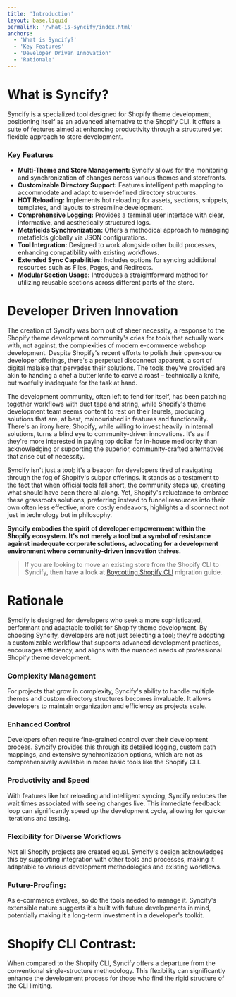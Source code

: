 ```yaml
---
title: 'Introduction'
layout: base.liquid
permalink: '/what-is-syncify/index.html'
anchors:
  - 'What is Syncify?'
  - 'Key Features'
  - 'Developer Driven Innovation'
  - 'Rationale'
---
```


# What is Syncify?

Syncify is a specialized tool designed for Shopify theme development, positioning itself as an advanced alternative to the Shopify CLI. It offers a suite of features aimed at enhancing productivity through a structured yet flexible approach to store development.

### Key Features

- **Multi-Theme and Store Management:** Syncify allows for the monitoring and synchronization of changes across various themes and storefronts.
- **Customizable Directory Support:** Features intelligent path mapping to accommodate and adapt to user-defined directory structures.
- **HOT Reloading:** Implements hot reloading for assets, sections, snippets, templates, and layouts to streamline development.
- **Comprehensive Logging:** Provides a terminal user interface with clear, informative, and aesthetically structured logs.
- **Metafields Synchronization:** Offers a methodical approach to managing metafields globally via JSON configurations.
- **Tool Integration:** Designed to work alongside other build processes, enhancing compatibility with existing workflows.
- **Extended Sync Capabilities:** Includes options for syncing additional resources such as Files, Pages, and Redirects.
- **Modular Section Usage:** Introduces a straightforward method for utilizing reusable sections across different parts of the store.

# Developer Driven Innovation

The creation of Syncify was born out of sheer necessity, a response to the Shopify theme development community's cries for tools that actually work with, not against, the complexities of modern e-commerce webshop development. Despite Shopify's recent efforts to polish their open-source developer offerings, there's a perpetual disconnect apparent, a sort of digital malaise that pervades their solutions. The tools they've provided are akin to handing a chef a butter knife to carve a roast – technically a knife, but woefully inadequate for the task at hand.

The development community, often left to fend for itself, has been patching together workflows with duct tape and string, while Shopify's theme development team seems content to rest on their laurels, producing solutions that are, at best, malnourished in features and functionality. There's an irony here; Shopify, while willing to invest heavily in internal solutions, turns a blind eye to community-driven innovations. It's as if they're more interested in paying top dollar for in-house mediocrity than acknowledging or supporting the superior, community-crafted alternatives that arise out of necessity.

Syncify isn't just a tool; it's a beacon for developers tired of navigating through the fog of Shopify's subpar offerings. It stands as a testament to the fact that when official tools fall short, the community steps up, creating what should have been there all along. Yet, Shopify's reluctance to embrace these grassroots solutions, preferring instead to funnel resources into their own often less effective, more costly endeavors, highlights a disconnect not just in technology but in philosophy.

**Syncify embodies the spirit of developer empowerment within the Shopify ecosystem. It's not merely a tool but a symbol of resistance against inadequate corporate solutions, advocating for a development environment where community-driven innovation thrives.**

> If you are looking to move an existing store from the Shopify CLI to Syncify, then have a look at [Boycotting Shopify CLI](/boycotting-shopify-cli) migration guide.

# Rationale

Syncify is designed for developers who seek a more sophisticated, performant and adaptable toolkit for Shopify theme development. By choosing Syncify, developers are not just selecting a tool; they're adopting a customizable workflow that supports advanced development practices, encourages efficiency, and aligns with the nuanced needs of professional Shopify theme development.

### Complexity Management

For projects that grow in complexity, Syncify's ability to handle multiple themes and custom directory structures becomes invaluable. It allows developers to maintain organization and efficiency as projects scale.

### Enhanced Control

Developers often require fine-grained control over their development process. Syncify provides this through its detailed logging, custom path mappings, and extensive synchronization options, which are not as comprehensively available in more basic tools like the Shopify CLI.

### Productivity and Speed

With features like hot reloading and intelligent syncing, Syncify reduces the wait times associated with seeing changes live. This immediate feedback loop can significantly speed up the development cycle, allowing for quicker iterations and testing.

### Flexibility for Diverse Workflows

Not all Shopify projects are created equal. Syncify's design acknowledges this by supporting integration with other tools and processes, making it adaptable to various development methodologies and existing workflows.

### Future-Proofing:

As e-commerce evolves, so do the tools needed to manage it. Syncify's extensible nature suggests it's built with future developments in mind, potentially making it a long-term investment in a developer's toolkit.

# Shopify CLI Contrast:

When compared to the Shopify CLI, Syncify offers a departure from the conventional single-structure methodology. This flexibility can significantly enhance the development process for those who find the rigid structure of the CLI limiting.
